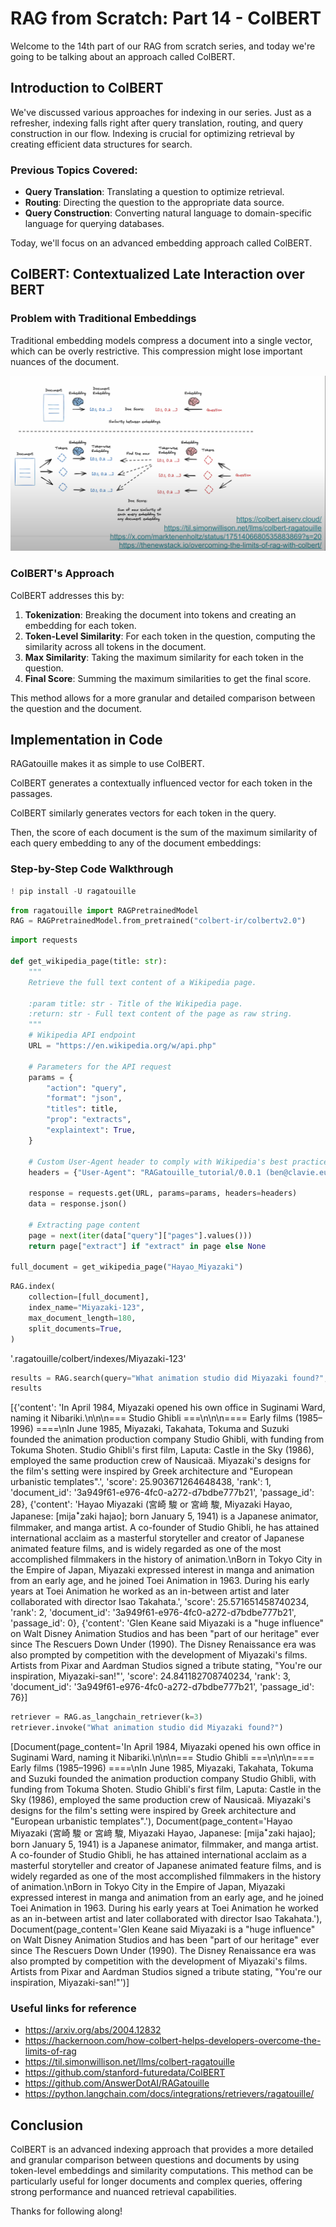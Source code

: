 # RAG from Scratch: Part 14 - ColBERT

Welcome to the 14th part of our RAG from scratch series, and today we're going to be talking about an approach called ColBERT.

## Introduction to ColBERT

We've discussed various approaches for indexing in our series. Just as a refresher, indexing falls right after query translation, routing, and query construction in our flow. Indexing is crucial for optimizing retrieval by creating efficient data structures for search.

### Previous Topics Covered:
- **Query Translation**: Translating a question to optimize retrieval.
- **Routing**: Directing the question to the appropriate data source.
- **Query Construction**: Converting natural language to domain-specific language for querying databases.

Today, we'll focus on an advanced embedding approach called ColBERT.

## ColBERT: Contextualized Late Interaction over BERT

### Problem with Traditional Embeddings

Traditional embedding models compress a document into a single vector, which can be overly restrictive. This compression might lose important nuances of the document.

![traditional-embedding](https://github.com/DharaniDJ/My-Programming-Journey/blob/assets/assets/RAG/traditional-embedding.png)

### ColBERT's Approach

ColBERT addresses this by:
1. **Tokenization**: Breaking the document into tokens and creating an embedding for each token.
2. **Token-Level Similarity**: For each token in the question, computing the similarity across all tokens in the document.
3. **Max Similarity**: Taking the maximum similarity for each token in the question.
4. **Final Score**: Summing the maximum similarities to get the final score.

This method allows for a more granular and detailed comparison between the question and the document.


## Implementation in Code

RAGatouille makes it as simple to use ColBERT.

ColBERT generates a contextually influenced vector for each token in the passages.

ColBERT similarly generates vectors for each token in the query.

Then, the score of each document is the sum of the maximum similarity of each query embedding to any of the document embeddings:

### Step-by-Step Code Walkthrough

```python
! pip install -U ragatouille
```

```python
from ragatouille import RAGPretrainedModel
RAG = RAGPretrainedModel.from_pretrained("colbert-ir/colbertv2.0")
```

```python
import requests

def get_wikipedia_page(title: str):
    """
    Retrieve the full text content of a Wikipedia page.

    :param title: str - Title of the Wikipedia page.
    :return: str - Full text content of the page as raw string.
    """
    # Wikipedia API endpoint
    URL = "https://en.wikipedia.org/w/api.php"

    # Parameters for the API request
    params = {
        "action": "query",
        "format": "json",
        "titles": title,
        "prop": "extracts",
        "explaintext": True,
    }

    # Custom User-Agent header to comply with Wikipedia's best practices
    headers = {"User-Agent": "RAGatouille_tutorial/0.0.1 (ben@clavie.eu)"}

    response = requests.get(URL, params=params, headers=headers)
    data = response.json()

    # Extracting page content
    page = next(iter(data["query"]["pages"].values()))
    return page["extract"] if "extract" in page else None

full_document = get_wikipedia_page("Hayao_Miyazaki")
```

```python
RAG.index(
    collection=[full_document],
    index_name="Miyazaki-123",
    max_document_length=180,
    split_documents=True,
)
```
'.ragatouille/colbert/indexes/Miyazaki-123'

```python
results = RAG.search(query="What animation studio did Miyazaki found?", k=3)
results
```

[{'content': 'In April 1984, Miyazaki opened his own office in Suginami Ward, naming it Nibariki.\n\n\n=== Studio Ghibli ===\n\n\n==== Early films (1985–1996) ====\nIn June 1985, Miyazaki, Takahata, Tokuma and Suzuki founded the animation production company Studio Ghibli, with funding from Tokuma Shoten. Studio Ghibli\'s first film, Laputa: Castle in the Sky (1986), employed the same production crew of Nausicaä. Miyazaki\'s designs for the film\'s setting were inspired by Greek architecture and "European urbanistic templates".',
  'score': 25.903671264648438,
  'rank': 1,
  'document_id': '3a949f61-e976-4fc0-a272-d7bdbe777b21',
  'passage_id': 28},
 {'content': 'Hayao Miyazaki (宮崎 駿 or 宮﨑 駿, Miyazaki Hayao, Japanese: [mijaꜜzaki hajao]; born January 5, 1941) is a Japanese animator, filmmaker, and manga artist. A co-founder of Studio Ghibli, he has attained international acclaim as a masterful storyteller and creator of Japanese animated feature films, and is widely regarded as one of the most accomplished filmmakers in the history of animation.\nBorn in Tokyo City in the Empire of Japan, Miyazaki expressed interest in manga and animation from an early age, and he joined Toei Animation in 1963. During his early years at Toei Animation he worked as an in-between artist and later collaborated with director Isao Takahata.',
  'score': 25.571651458740234,
  'rank': 2,
  'document_id': '3a949f61-e976-4fc0-a272-d7bdbe777b21',
  'passage_id': 0},
 {'content': 'Glen Keane said Miyazaki is a "huge influence" on Walt Disney Animation Studios and has been "part of our heritage" ever since The Rescuers Down Under (1990). The Disney Renaissance era was also prompted by competition with the development of Miyazaki\'s films. Artists from Pixar and Aardman Studios signed a tribute stating, "You\'re our inspiration, Miyazaki-san!"',
  'score': 24.841182708740234,
  'rank': 3,
  'document_id': '3a949f61-e976-4fc0-a272-d7bdbe777b21',
  'passage_id': 76}]

```python
retriever = RAG.as_langchain_retriever(k=3)
retriever.invoke("What animation studio did Miyazaki found?")
```

[Document(page_content='In April 1984, Miyazaki opened his own office in Suginami Ward, naming it Nibariki.\n\n\n=== Studio Ghibli ===\n\n\n==== Early films (1985–1996) ====\nIn June 1985, Miyazaki, Takahata, Tokuma and Suzuki founded the animation production company Studio Ghibli, with funding from Tokuma Shoten. Studio Ghibli\'s first film, Laputa: Castle in the Sky (1986), employed the same production crew of Nausicaä. Miyazaki\'s designs for the film\'s setting were inspired by Greek architecture and "European urbanistic templates".'),
 Document(page_content='Hayao Miyazaki (宮崎 駿 or 宮﨑 駿, Miyazaki Hayao, Japanese: [mijaꜜzaki hajao]; born January 5, 1941) is a Japanese animator, filmmaker, and manga artist. A co-founder of Studio Ghibli, he has attained international acclaim as a masterful storyteller and creator of Japanese animated feature films, and is widely regarded as one of the most accomplished filmmakers in the history of animation.\nBorn in Tokyo City in the Empire of Japan, Miyazaki expressed interest in manga and animation from an early age, and he joined Toei Animation in 1963. During his early years at Toei Animation he worked as an in-between artist and later collaborated with director Isao Takahata.'),
 Document(page_content='Glen Keane said Miyazaki is a "huge influence" on Walt Disney Animation Studios and has been "part of our heritage" ever since The Rescuers Down Under (1990). The Disney Renaissance era was also prompted by competition with the development of Miyazaki\'s films. Artists from Pixar and Aardman Studios signed a tribute stating, "You\'re our inspiration, Miyazaki-san!"')]

### Useful links for reference

- https://arxiv.org/abs/2004.12832
- https://hackernoon.com/how-colbert-helps-developers-overcome-the-limits-of-rag
- https://til.simonwillison.net/llms/colbert-ragatouille
- https://github.com/stanford-futuredata/ColBERT
- https://github.com/AnswerDotAI/RAGatouille
- https://python.langchain.com/docs/integrations/retrievers/ragatouille/


## Conclusion

ColBERT is an advanced indexing approach that provides a more detailed and granular comparison between questions and documents by using token-level embeddings and similarity computations. This method can be particularly useful for longer documents and complex queries, offering strong performance and nuanced retrieval capabilities.

Thanks for following along!